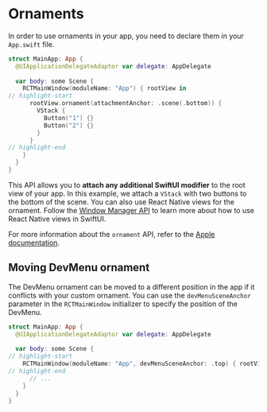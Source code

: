 # Ornaments

In order to use ornaments in your app, you need to declare them in your `App.swift` file. 

```swift title="App.swift"
struct MainApp: App {
  @UIApplicationDelegateAdaptor var delegate: AppDelegate
  
  var body: some Scene {
    RCTMainWindow(moduleName: "App") { rootView in
// highlight-start
      rootView.ornament(attachmentAnchor: .scene(.bottom)) {
        VStack {
          Button("1") {}
          Button("2") {}
        }
      }
// highlight-end
    }
  }
}
```

This API allows you to **attach any additional SwiftUI modifier** to the root view of your app. In this example, we attach a `VStack` with two buttons to the bottom of the scene. You can also use React Native views for the ornament. Follow the [Window Manager API](/api/window-manager) to learn more about how to use React Native views in SwiftUI.

For more information about the `ornament` API, refer to the [Apple documentation](https://developer.apple.com/documentation/SwiftUI/View/ornament(visibility:attachmentAnchor:contentAlignment:ornament:)).

## Moving DevMenu ornament

The DevMenu ornament can be moved to a different position in the app if it conflicts with your custom ornament. You can use the `devMenuSceneAnchor` parameter in the `RCTMainWindow` initializer to specify the position of the DevMenu.

```swift title="App.swift"
struct MainApp: App {
  @UIApplicationDelegateAdaptor var delegate: AppDelegate
  
  var body: some Scene {
// highlight-start
    RCTMainWindow(moduleName: "App", devMenuSceneAnchor: .top) { rootView in
// highlight-end
      // ...
    }
  }
}
```
